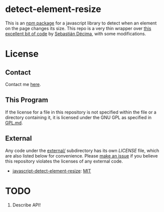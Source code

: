 detect-element-resize
=====================

This is an [npm package](https://docs.npmjs.com/getting-started/what-is-npm) for a javascript library to detect when an element on the page changes its size. This repo is a very thin wrapper over [this excellent bit of code](https://github.com/sdecima/javascript-detect-element-resize) by [Sebastián Décima](https://github.com/sdecima), with some modifications.

# License
## Contact
Contact me [here](https://github.com/cosmicexplorer).

## This Program
If the license for a file in this repository is not specified within the file or a directory containing it, it is licensed under the GNU GPL as specified in [GPL.md](GPL.md).

## External
Any code under the [external/](external) subdirectory has its own *LICENSE* file, which are also listed below for convenience. Please [make an issue](https://github.com/cosmicexplorer/detect-element-resize/issues/new) if you believe this repository violates the licenses of any external code.

- [javascript-detect-element-resize](external/javascript-detect-element-resize): [MIT](external/javascript-detect-element-resize/LICENSE)

# TODO
1. Describe API!
